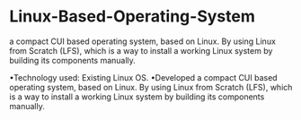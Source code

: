 # Linux-Based-Operating-System
a compact CUI based operating system, based on Linux. By using Linux from Scratch (LFS), which is a way to install a working Linux system by building its components manually.

•Technology used:  Existing Linux OS.
•Developed a compact CUI based operating system, based on Linux. By using Linux from Scratch (LFS), which is a way to install a working Linux system by building its components manually.
